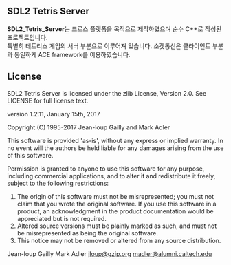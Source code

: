 ## SDL2 Tetris Server

**SDL2_Tetris_Server**는 크로스 플랫폼을 목적으로 제작하였으며 순수 C++로 작성된 프로젝트입니다.  
특별히 테트리스 게임의 서버 부분으로 이루어져 있습니다. 소켓통신은 클라이언트 부분과 동일하게 ACE framework를 이용하였습니다.


## License

SDL2 Tetris Server is licensed under the zlib License, Version 2.0. See LICENSE for full license text.

  version 1.2.11, January 15th, 2017

  Copyright (C) 1995-2017 Jean-loup Gailly and Mark Adler

  This software is provided 'as-is', without any express or implied
  warranty.  In no event will the authors be held liable for any damages
  arising from the use of this software.

  Permission is granted to anyone to use this software for any purpose,
  including commercial applications, and to alter it and redistribute it
  freely, subject to the following restrictions:

  1. The origin of this software must not be misrepresented; you must not
     claim that you wrote the original software. If you use this software
     in a product, an acknowledgment in the product documentation would be
     appreciated but is not required.
  2. Altered source versions must be plainly marked as such, and must not be
     misrepresented as being the original software.
  3. This notice may not be removed or altered from any source distribution.

  Jean-loup Gailly        Mark Adler
  jloup@gzip.org          madler@alumni.caltech.edu
